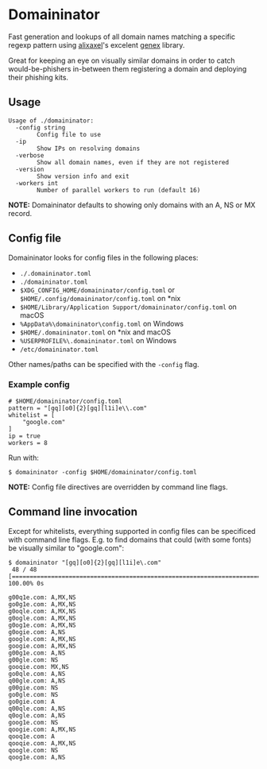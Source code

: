 # Domaininator

Fast generation and lookups of all domain names matching a specific regexp
pattern using [alixaxel](https://github.com/alixaxel)'s excelent
[genex](https://github.com/alixaxel/genex) library.

Great for keeping an eye on visually similar domains in order to catch
would-be-phishers in-between them registering a domain and deploying their
phishing kits.

## Usage

```
Usage of ./domaininator:
  -config string
        Config file to use
  -ip
        Show IPs on resolving domains
  -verbose
        Show all domain names, even if they are not registered
  -version
        Show version info and exit
  -workers int
        Number of parallel workers to run (default 16)
```

**NOTE:** Domaininator defaults to showing only domains with an A, NS or MX record.

## Config file

Domaininator looks for config files in the following places:

 * `./.domaininator.toml`
 * `./domaininator.toml`
 * `$XDG_CONFIG_HOME/domaininator/config.toml` or
   `$HOME/.config/domaininator/config.toml` on \*nix
 * `$HOME/Library/Application Support/domaininator/config.toml` on macOS
 * `%AppData%\domaininator\config.toml` on Windows
 * `$HOME/.domaininator.toml` on \*nix and macOS
 * `%USERPROFILE%\.domaininator.toml` on Windows
 * `/etc/domaininator.toml`

Other names/paths can be specified with the `-config` flag.

### Example config

```
# $HOME/domaininator/config.toml
pattern = "[gq][o0]{2}[gq][l1i]e\\.com"
whitelist = [
    "google.com"
]
ip = true
workers = 8
```

Run with:

```
$ domaininator -config $HOME/domaininator/config.toml
```

**NOTE:** Config file directives are overridden by command line flags.

## Command line invocation

Except for whitelists, everything supported in config files can be specificed
with command line flags. E.g. to find domains that could (with some fonts) be visually similar to "google.com":

```
$ domaininator "[gq][o0]{2}[gq][l1i]e\.com"
 48 / 48 [=========================================================================] 100.00% 0s

g00q1e.com: A,MX,NS
go0g1e.com: A,MX,NS
g0oqle.com: A,MX,NS
g0ogle.com: A,MX,NS
g0og1e.com: A,MX,NS
g0ogie.com: A,NS
google.com: A,MX,NS
googie.com: A,MX,NS
g00g1e.com: A,NS
g00gle.com: NS
gooqie.com: MX,NS
go0qle.com: A,NS
q00gle.com: A,NS
g00gie.com: NS
go0gle.com: NS
go0gie.com: A
q00qle.com: A,NS
q0ogle.com: A,NS
goog1e.com: NS
qoogie.com: A,MX,NS
qooq1e.com: A
qooqie.com: A,MX,NS
qoogle.com: NS
qoog1e.com: A,NS
```


